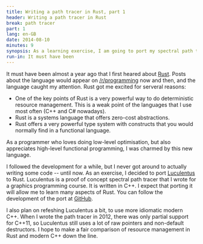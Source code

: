 ```yaml
---
title: Writing a path tracer in Rust, part 1
header: Writing a path tracer in Rust
break: path tracer
part: 1
lang: en-GB
date: 2014-08-10
minutes: 9
synopsis: As a learning exercise, I am going to port my spectral path tracer Luculentus from C++ to Rust.
run-in: It must have been
---
```


It must have been almost a year ago that I first heared about [Rust][rust].
Posts about the language would appear on [/r/programming][reddit] now and then,
and the language caught my attention.
Rust got me excited for serveral reasons:

- One of the key points of Rust is a very powerful way to do deterministic resource management.
  This is a weak point of the languages that I use most often (C++ and C# nowadays).
- Rust is a systems language that offers zero-cost abstractions.
- Rust offers a very powerful type system with constructs that you would normally find in a functional language.

As a programmer who loves doing low-level optimisation,
but also appreciates high-level functional programming,
I was charmed by this new language.

[rust]:   http://rust-lang.org
[reddit]: http://reddit.com/r/programming

I followed the development for a while,
but I never got around to actually writing some code -- until now.
As an exercise, I decided to port [Luculentus][luculentus] to Rust.
Luculentus is a proof of concept spectral path tracer that I wrote for a graphics programming course.
It is written in C++.
I expect that porting it will allow me to learn many aspects of Rust.
You can follow the development of the port at [GitHub][robigo-luculenta].

I also plan on refeshing Luculentus a bit, to use more idiomatic modern C++.
When I wrote the path tracer in 2012, there was only partial support for C++11,
so Luculentus still uses a lot of raw pointers and non-default destructors.
I hope to make a fair comparison of resource management in Rust and modern C++ down the line.

[luculentus]:       https://github.com/ruuda/luculentus
[robigo-luculenta]: https://github.com/ruuda/robigo-luculenta
